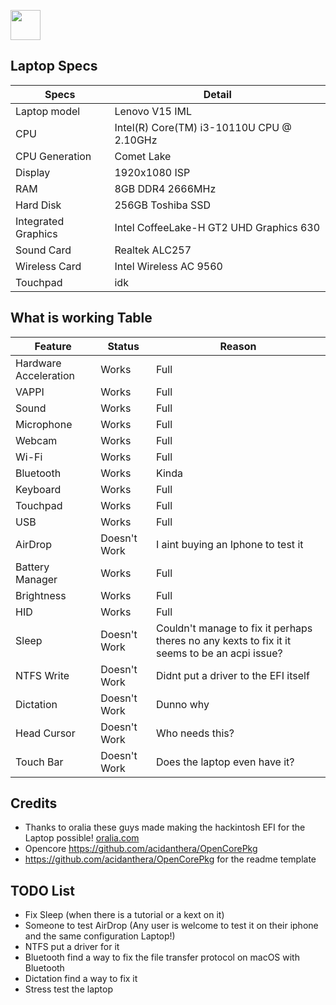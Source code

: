 <img src="[http://url.to/image.png](https://github-production-user-asset-6210df.s3.amazonaws.com/189168826/393411075-d7bef1e7-2fca-4064-bc92-d379a2487419.png?X-Amz-Algorithm=AWS4-HMAC-SHA256&X-Amz-Credential=AKIAVCODYLSA53PQK4ZA%2F20241206%2Fus-east-1%2Fs3%2Faws4_request&X-Amz-Date=20241206T214018Z&X-Amz-Expires=300&X-Amz-Signature=e132e224746dd8f44019806bb6d404c806855b2e6e7de92c947b6ed6ab19ca3b&X-Amz-SignedHeaders=host)" align="center" height="48" width="48" ></a>


## Laptop Specs

| Specs | Detail                                                  |
| ------------------- | ------------------------------------------- |
| Laptop model      | Lenovo V15 IML     |
| CPU           | Intel(R) Core(TM) i3-10110U CPU @ 2.10GHz        |
| CPU Generation           | Comet Lake        |
| Display                  | 1920x1080 ISP     |
| RAM              | 8GB DDR4 2666MHz              |
| Hard Disk           | 256GB Toshiba SSD                |
| Integrated Graphics | Intel CoffeeLake-H GT2 UHD Graphics 630                     |
| Sound Card          | Realtek ALC257                             |
| Wireless Card       | Intel Wireless AC 9560                        |
| Touchpad            | idk                               |

## What is working Table
| Feature | Status | Reason
| ------------------- | ------|------------------------------------- |
| Hardware Acceleration|Works|Full|
| VAPPI| Works|Full|
| Sound| Works|Full|
| Microphone| Works|Full|
| Webcam| Works|Full|
| Wi-Fi| Works|Full|
| Bluetooth| Works|Kinda|
| Keyboard| Works|Full|
| Touchpad| Works|Full|
| USB| Works|Full|
| AirDrop| Doesn't Work|I aint buying an Iphone to test it|
| Battery Manager| Works|Full|
| Brightness| Works|Full|
| HID| Works|Full|
| Sleep| Doesn't Work|Couldn't manage to fix it perhaps theres no any kexts to fix it it seems to be an acpi issue?|
| NTFS Write| Doesn't Work|Didnt put a driver to the EFI itself|
| Dictation| Doesn't Work|Dunno why|
| Head Cursor| Doesn't Work|Who needs this?|
| Touch Bar| Doesn't Work|Does the laptop even have it?|

## Credits
- Thanks to oralia these guys made making the hackintosh EFI for the Laptop possible! [oralia.com](https://olarila.com/)
- Opencore https://github.com/acidanthera/OpenCorePkg
- https://github.com/acidanthera/OpenCorePkg for the readme template

## TODO List
- Fix Sleep (when there is a tutorial or a kext on it)
- Someone to test AirDrop (Any user is welcome to test it on their iphone and the same configuration Laptop!)
- NTFS put a driver for it
- Bluetooth find a way to fix the file transfer protocol on macOS with Bluetooth
- Dictation find a way to fix it
- Stress test the laptop

